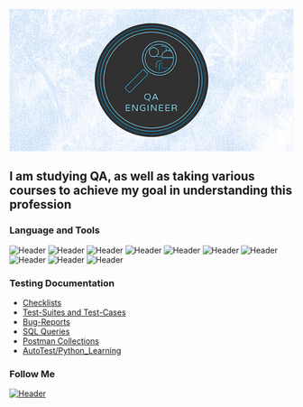 [![Header](https://github.com/gremoriru/GremoriRU/blob/main/assets/qa_eng.jpg)]()
## I am studying QA, as well as taking various courses to achieve my goal in understanding this profession



### Language and Tools
![Header](https://img.shields.io/badge/Jira-090909?style=for-the-badge&logo=jira&logoColor=136be1)
![Header](https://img.shields.io/badge/Postman-090909?style=for-the-badge&logo=postman&logoColor=f76935)
![Header](https://img.shields.io/badge/Swagger-090909?style=for-the-badge&logo=swagger&logoColor=7ede2b)
![Header](https://img.shields.io/badge/Github-090909?style=for-the-badge&logo=github&logoColor=8cc4d7)
![Header](https://img.shields.io/badge/MySQL-090909?style=for-the-badge&logo=mysql&logoColor=00618a)
![Header](https://img.shields.io/badge/DevTools-090909?style=for-the-badge&logo=googlechrome&logoColor=2674f2)
![Header](https://img.shields.io/badge/TestRail-090909?style=for-the-badge&logo=&logoColor=71b556)
![Header](https://img.shields.io/badge/CharlesProxy-090909?style=for-the-badge&logo=charlesproxy&logoColor=8cc4d7)
![Header](https://img.shields.io/badge/Python-090909?style=for-the-badge&logo=Python&logoColor=8cc4d7)
![Header](https://img.shields.io/badge/postgresql-090909?style=for-the-badge&logo=postgresql&logoColor=8cc4d7)

### Testing Documentation

- [Checklists](https://github.com/gremoriru/Checklist)
- [Test-Suites and Test-Cases](https://github.com/gremoriru/Test-case)
- [Bug-Reports](https://github.com/gremoriru/Bug-reports)
- [SQL Queries](https://github.com/gremoriru/SQL)
- [Postman Collections](https://github.com/gremoriru/Postman)
- [AutoTest/Python_Learning](https://github.com/hereaim/autotest/tree/main)

### Follow Me
[![Header](https://img.shields.io/badge/vk-ВКонтакте-blue)](https://vk.com/aimhere)

